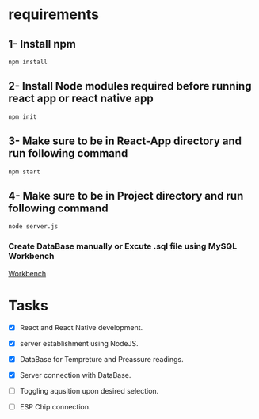 # requirements

## 1- Install npm 

```
npm install
```

## 2- Install Node modules required before running react app or react native app 

```
npm init
```
## 3- Make sure to be in React-App directory and run following command

```
npm start
```
##  4- Make sure to be in Project directory and run following command

```
node server.js
```
### Create DataBase manually or Excute .sql file using MySQL Workbench

[Workbench](https://www.mysql.com/downloads/)

# Tasks
- [x] React and React Native development.
- [x] server establishment using NodeJS. 
- [x] DataBase for Tempreture and Preassure readings.
- [x] Server connection with DataBase.
- [ ] Toggling aqusition upon desired selection.
- [ ] ESP Chip connection.
   

